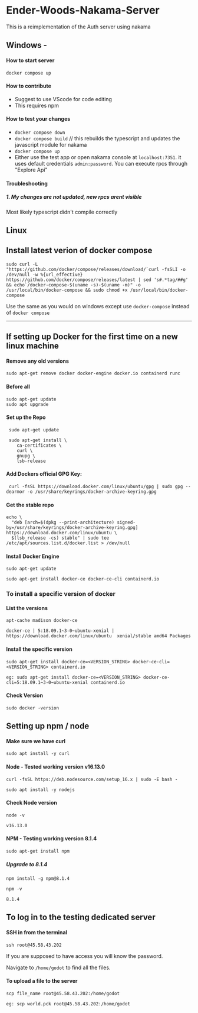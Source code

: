 # Ender-Woods-Nakama-Server
This is a reimplementation of the Auth server using nakama

## Windows - 

#### How to start server
`docker compose up`
#### How to contribute
 - Suggest to use VScode for code editing
 - This requires npm
#### How to test your changes
 - `docker compose down`
 - `docker compose build` // this rebuilds the typescript and updates the javascript module for nakama
 - `docker compose up`
 - Either use the test app or open nakama console at `localhost:7351`. it uses default credentials `admin:password`.
 You can execute rpcs through "Explore Api"
#### Troubleshooting
##### 1. My changes are not updated, new rpcs arent visible
Most likely typescript didn't compile correctly

## Linux 

## Install latest verion of docker compose

```
sudo curl -L "https://github.com/docker/compose/releases/download/`curl -fsSLI -o /dev/null -w %{url_effective} https://github.com/docker/compose/releases/latest | sed 's#.*tag/##g' && echo`/docker-compose-$(uname -s)-$(uname -m)" -o /usr/local/bin/docker-compose && sudo chmod +x /usr/local/bin/docker-compose
```

Use the same as you would on windows except use `docker-compose` instead of `docker compose`

----------------------------------------------------------------------------

## If setting up Docker for the first time on a new linux machine 

#### Remove any old versions

```sudo apt-get remove docker docker-engine docker.io containerd runc```

#### Before all
```
sudo apt-get update
sudo apt upgrade
```

#### Set up the Repo

```
 sudo apt-get update

 sudo apt-get install \
    ca-certificates \
    curl \
    gnupg \
    lsb-release
```

#### Add Dockers official GPG Key:

```
 curl -fsSL https://download.docker.com/linux/ubuntu/gpg | sudo gpg --dearmor -o /usr/share/keyrings/docker-archive-keyring.gpg
```

#### Get the stable repo

```
echo \
  "deb [arch=$(dpkg --print-architecture) signed-by=/usr/share/keyrings/docker-archive-keyring.gpg] https://download.docker.com/linux/ubuntu \
  $(lsb_release -cs) stable" | sudo tee /etc/apt/sources.list.d/docker.list > /dev/null
```

#### Install Docker Engine

```
sudo apt-get update

sudo apt-get install docker-ce docker-ce-cli containerd.io

```

### To install a specific version of docker

#### List the versions
```
apt-cache madison docker-ce

docker-ce | 5:18.09.1~3-0~ubuntu-xenial | https://download.docker.com/linux/ubuntu  xenial/stable amd64 Packages
```

#### Install the specific version
```
sudo apt-get install docker-ce=<VERSION_STRING> docker-ce-cli=<VERSION_STRING> containerd.io

eg: sudo apt-get install docker-ce=<VERSION_STRING> docker-ce-cli=5:18.09.1~3-0~ubuntu-xenial containerd.io
```

#### Check Version
```
sudo docker -version
```

## Setting up npm / node 

#### Make sure we have curl
```
sudo apt install -y curl
```

#### Node - Tested working version v16.13.0
```
curl -fsSL https://deb.nodesource.com/setup_16.x | sudo -E bash -
```
```
sudo apt install -y nodejs
```
#### Check Node version
```
node -v

v16.13.0

```

#### NPM - Testing working version 8.1.4

```
sudo apt-get install npm
```

##### Upgrade to 8.1.4
```
npm install -g npm@8.1.4
```
```
npm -v

8.1.4
```


## To log in to the testing dedicated server

#### SSH in from the terminal
```
ssh root@45.58.43.202
```
If you are supposed to have access you will know the password. 

Navigate to `/home/godot` to find all the files.

#### To upload a file to the server
```
scp file_name root@45.58.43.202:/home/godot

eg: scp world.pck root@45.58.43.202:/home/godot
```

